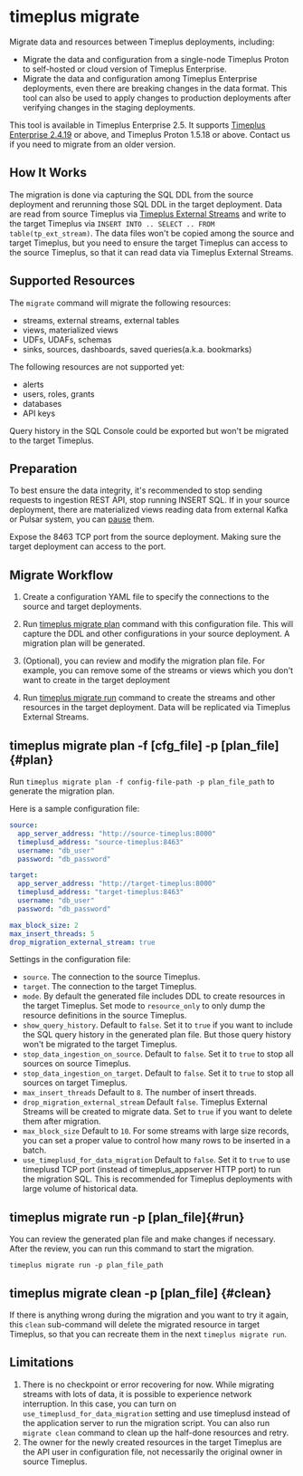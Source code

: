 # timeplus migrate

Migrate data and resources between Timeplus deployments, including:
* Migrate the data and configuration from a single-node Timeplus Proton to self-hosted or cloud version of Timeplus Enterprise.
* Migrate the data and configuration among Timeplus Enterprise deployments, even there are breaking changes in the data format. This tool can also be used to apply changes to production deployments after verifying changes in the staging deployments.

This tool is available in Timeplus Enterprise 2.5. It supports [Timeplus Enterprise 2.4.19](/enterprise-v2.4#2_4_19) or above, and Timeplus Proton 1.5.18 or above. Contact us if you need to migrate from an older version.

## How It Works

The migration is done via capturing the SQL DDL from the source deployment and rerunning those SQL DDL in the target deployment. Data are read from source Timeplus via [Timeplus External Streams](/timeplus-external-stream) and write to the target Timeplus via `INSERT INTO .. SELECT .. FROM table(tp_ext_stream)`. The data files won't be copied among the source and target Timeplus, but you need to ensure the target Timeplus can access to the source Timeplus, so that it can read data via Timeplus External Streams.


## Supported Resources

The `migrate` command will migrate the following resources:

- streams, external streams, external tables
- views, materialized views
- UDFs, UDAFs, schemas
- sinks, sources, dashboards, saved queries(a.k.a. bookmarks)

The following resources are not supported yet:

- alerts
- users, roles, grants
- databases
- API keys

Query history in the SQL Console could be exported but won't be migrated to the target Timeplus.

## Preparation

To best ensure the data integrity, it's recommended to stop sending requests to ingestion REST API, stop running INSERT SQL. If in your source deployment, there are materialized views reading data from external Kafka or Pulsar system, you can [pause](/sql-system-pause) them.

Expose the 8463 TCP port from the source deployment. Making sure the target deployment can access to the port.

## Migrate Workflow

1. Create a configuration YAML file to specify the connections to the source and target deployments.

2. Run [timeplus migrate plan](#plan) command with this configuration file. This will capture the DDL and other configurations in your source deployment. A migration plan will be generated.

3. (Optional), you can review and modify the migration plan file. For example, you can remove some of the streams or views which you don't want to create in the target deployment

4. Run [timeplus migrate run](#run) command to create the streams and other resources in the target deployment. Data will be replicated via Timeplus External Streams.

## timeplus migrate plan -f [cfg_file] -p [plan_file]{#plan}

Run `timeplus migrate plan -f config-file-path -p plan_file_path` to generate the migration plan.

Here is a sample configuration file:

```yaml
source:
  app_server_address: "http://source-timeplus:8000"
  timeplusd_address: "source-timeplus:8463"
  username: "db_user"
  password: "db_password"

target:
  app_server_address: "http://target-timeplus:8000"
  timeplusd_address: "target-timeplus:8463"
  username: "db_user"
  password: "db_password"

max_block_size: 2
max_insert_threads: 5
drop_migration_external_stream: true
```

Settings in the configuration file:

- `source`. The connection to the source Timeplus.
- `target`. The connection to the target Timeplus.
- `mode`. By default the generated file includes DDL to create resources in the target Timeplus. Set mode to `resource_only` to only dump the resource definitions in the source Timeplus.
- `show_query_history`. Default to `false`. Set it to `true` if you want to include the SQL query history in the generated plan file. But those query history won't be migrated to the target Timeplus.
- `stop_data_ingestion_on_source`. Default to `false`. Set it to `true` to stop all sources on source Timeplus.
- `stop_data_ingestion_on_target`. Default to `false`. Set it to `true` to stop all sources on target Timeplus.
- `max_insert_threads` Default to `8`. The number of insert threads.
- `drop_migration_external_stream` Default `false`. Timeplus External Streams will be created to migrate data. Set to `true` if you want to delete them after migration.
- `max_block_size` Default to `10`. For some streams with large size records, you can set a proper value to control how many rows to be inserted in a batch.
- `use_timeplusd_for_data_migration` Default to `false`. Set it to `true` to use timeplusd TCP port (instead of timeplus_appserver HTTP port) to run the migration SQL. This is recommended for Timeplus deployments with large volume of historical data.

## timeplus migrate run -p [plan_file]{#run}

You can review the generated plan file and make changes if necessary. After the review, you can run this command to start the migration.

```
timeplus migrate run -p plan_file_path
```

## timeplus migrate clean -p [plan_file] {#clean}

If there is anything wrong during the migration and you want to try it again, this `clean` sub-command will delete the migrated resource in target Timeplus, so that you can recreate them in the next `timeplus migrate run`.

## Limitations

1. There is no checkpoint or error recovering for now. While migrating streams with lots of data, it is possible to experience network interruption. In this case, you can turn on `use_timeplusd_for_data_migration` setting and use timeplusd instead of the application server to run the migration script. You can also run `migrate clean` command to clean up the half-done resources and retry.
2. The owner for the newly created resources in the target Timeplus are the API user in configuration file, not necessarily the original owner in source Timeplus.

